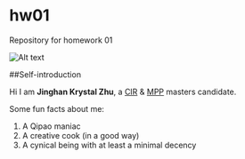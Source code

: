 # hw01
Repository for homework 01

![Alt text](/Users/zhujinghan/Desktop/Portrait.jpeg)

##Self-introduction

Hi I am **Jinghan Krystal Zhu**, a [CIR](https://cir.uchicago.edu/) & [MPP](https://harris.uchicago.edu/academics/programs-degrees/degrees/master-public-policy-mpp) masters candidate. 


Some fun facts about me:
1. A Qipao maniac
2. A creative cook (in a good way)
3. A cynical being with at least a minimal decency
